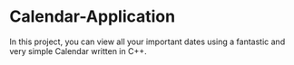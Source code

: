 # Calendar-Application
In this project, you can view all your important dates using a fantastic and very simple Calendar written in C++.


 
